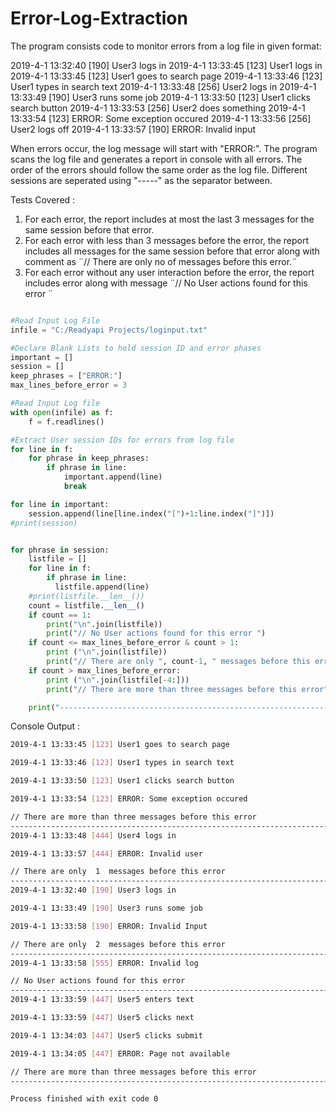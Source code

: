 # Error-Log-Extraction

The program consists code to monitor errors from a log file in given format:

2019-4-1 13:32:40 [190] User3 logs in 
2019-4-1 13:33:45 [123] User1 logs in 
2019-4-1 13:33:45 [123] User1 goes to search page 
2019-4-1 13:33:46 [123] User1 types in search text 
2019-4-1 13:33:48 [256] User2 logs in 
2019-4-1 13:33:49 [190] User3 runs some job 
2019-4-1 13:33:50 [123] User1 clicks search button
2019-4-1 13:33:53 [256] User2 does something 
2019-4-1 13:33:54 [123] ERROR: Some exception occured 
2019-4-1 13:33:56 [256] User2 logs off
2019-4-1 13:33:57 [190] ERROR: Invalid input

When errors occur, the log message will start with "ERROR:". 
The program scans the log file and generates a report in console with all errors. 
The order of the errors should follow the same order as the log file. 
Different sessions are seperated using "-----" as the separator between. 


Tests Covered : 

1. For each error, the report includes at most the last 3 messages for the same session before that error.
2. For each error with less than 3 messages before the error, the report includes all messages for the same session before that error along with comment as ¨// There are only no of messages before this error.¨
3. For each error without any user interaction before the error, the report includes error along with message ¨// No User actions found for this error ¨


```python

#Read Input Log File
infile = "C:/Readyapi Projects/loginput.txt"

#Declare Blank Lists to hold session ID and error phases
important = []
session = []
keep_phrases = ["ERROR:"]
max_lines_before_error = 3

#Read Input Log file
with open(infile) as f:
    f = f.readlines()

#Extract User session IDs for errors from log file
for line in f:
    for phrase in keep_phrases:
        if phrase in line:
            important.append(line)
            break

for line in important:
    session.append(line[line.index("[")+1:line.index("]")])
#print(session)


for phrase in session:
    listfile = []
    for line in f:
        if phrase in line:
          listfile.append(line)
    #print(listfile.__len__())
    count = listfile.__len__()
    if count == 1:
        print("\n".join(listfile))
        print("// No User actions found for this error ")
    if count <= max_lines_before_error & count > 1:
        print ("\n".join(listfile))
        print("// There are only ", count-1, " messages before this error")
    if count > max_lines_before_error:
        print ("\n".join(listfile[-4:]))
        print("// There are more than three messages before this error")

    print("--------------------------------------------------------------------------------------------------")

```

Console Output : 

```bash
2019-4-1 13:33:45 [123] User1 goes to search page 

2019-4-1 13:33:46 [123] User1 types in search text 

2019-4-1 13:33:50 [123] User1 clicks search button

2019-4-1 13:33:54 [123] ERROR: Some exception occured 

// There are more than three messages before this error
--------------------------------------------------------------------------------------------------
2019-4-1 13:33:48 [444] User4 logs in

2019-4-1 13:33:57 [444] ERROR: Invalid user

// There are only  1  messages before this error
--------------------------------------------------------------------------------------------------
2019-4-1 13:32:40 [190] User3 logs in 

2019-4-1 13:33:49 [190] User3 runs some job 

2019-4-1 13:33:58 [190] ERROR: Invalid Input

// There are only  2  messages before this error
--------------------------------------------------------------------------------------------------
2019-4-1 13:33:58 [555] ERROR: Invalid log

// No User actions found for this error 
--------------------------------------------------------------------------------------------------
2019-4-1 13:33:59 [447] User5 enters text

2019-4-1 13:33:59 [447] User5 clicks next

2019-4-1 13:34:03 [447] User5 clicks submit

2019-4-1 13:34:05 [447] ERROR: Page not available

// There are more than three messages before this error
--------------------------------------------------------------------------------------------------

Process finished with exit code 0



```



